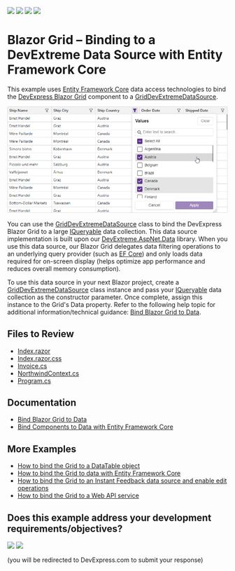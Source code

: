 <!-- default badges list -->
![](https://img.shields.io/endpoint?url=https://codecentral.devexpress.com/api/v1/VersionRange/902698768/24.1.3%2B)
[![](https://img.shields.io/badge/Open_in_DevExpress_Support_Center-FF7200?style=flat-square&logo=DevExpress&logoColor=white)](https://supportcenter.devexpress.com/ticket/details/T1268112)
[![](https://img.shields.io/badge/📖_How_to_use_DevExpress_Examples-e9f6fc?style=flat-square)](https://docs.devexpress.com/GeneralInformation/403183)
[![](https://img.shields.io/badge/💬_Leave_Feedback-feecdd?style=flat-square)](#does-this-example-address-your-development-requirementsobjectives)
<!-- default badges end -->
# Blazor Grid – Binding to a DevExtreme Data Source with Entity Framework Core

This example uses [Entity Framework Core](https://learn.microsoft.com/en-us/ef/core/) data access technologies to bind the [DevExpress Blazor Grid](https://docs.devexpress.com/Blazor/403143/components/grid) component to a [GridDevExtremeDataSource](https://docs.devexpress.com/Blazor/DevExpress.Blazor.GridDevExtremeDataSource-1).

![Bind the Grid to a DevExtreme Data Source](bind-to-devextreme-data-source.png)

You can use the [GridDevExtremeDataSource](https://docs.devexpress.com/Blazor/DevExpress.Blazor.GridDevExtremeDataSource-1) class to bind the DevExpress Blazor Grid to a large [IQueryable](https://learn.microsoft.com/en-us/dotnet/api/system.linq.iqueryable-1) data collection. This data source implementation is built upon our [DevExtreme.AspNet.Data](https://github.com/DevExpress/DevExtreme.AspNet.Data) library. When you use this data source, our Blazor Grid delegates data filtering operations to an underlying query provider (such as [EF Core](https://learn.microsoft.com/en-us/ef/core/)) and only loads data required for on-screen display (helps optimize app performance and reduces overall memory consumption).

To use this data source in your next Blazor project, create a [GridDevExtremeDataSource](https://docs.devexpress.com/Blazor/DevExpress.Blazor.GridDevExtremeDataSource-1) class instance and pass your [IQueryable](https://learn.microsoft.com/en-us/dotnet/api/system.linq.iqueryable-1) data collection as the constructor parameter. Once complete, assign this instance to the Grid's Data property. Refer to the following help topic for additional information/technical guidance: [Bind Blazor Grid to Data](https://docs.devexpress.com/Blazor/403737/components/grid/bind-to-data#large-data-queryable-collections).

## Files to Review

- [Index.razor](./CS/BindGridToLargeData/Components/Pages/Index.razor)
- [Index.razor.css](./CS/BindGridToLargeData/Components/Pages/Index.razor.css)
- [Invoice.cs](./CS/BindGridToLargeData/Models/Invoice.cs)
- [NorthwindContext.cs](./CS/BindGridToLargeData/Models/NorthwindContext.cs)
- [Program.cs](./CS/BindGridToLargeData/Program.cs)

## Documentation

- [Bind Blazor Grid to Data](https://docs.devexpress.com/Blazor/403737/components/grid/bind-to-data)
- [Bind Components to Data with Entity Framework Core](https://docs.devexpress.com/Blazor/403167/common-concepts/data-binding/bind-components-to-data-with-entity-framework-core)

## More Examples

- [How to bind the Grid to a DataTable object](https://github.com/DevExpress-Examples/blazor-grid-bind-to-datatable-object)
- [How to bind the Grid to data with Entity Framework Core](https://github.com/DevExpress-Examples/blazor-dxgrid-bind-to-data-with-entity-framework-core)
- [How to bind the Grid to an Instant Feedback data source and enable edit operations](https://github.com/DevExpress-Examples/blazor-dxgrid-bind-to-instant-feedback-data-source)
- [How to bind the Grid to a Web API service](https://github.com/DevExpress-Examples/blazor-DxGrid-Bind-To-Web-Api-Service)

<!-- feedback -->
## Does this example address your development requirements/objectives?

[<img src="https://www.devexpress.com/support/examples/i/yes-button.svg"/>](https://www.devexpress.com/support/examples/survey.xml?utm_source=github&utm_campaign=blazor-dxgrid-bind-to-devextreme-data-source&~~~was_helpful=yes) [<img src="https://www.devexpress.com/support/examples/i/no-button.svg"/>](https://www.devexpress.com/support/examples/survey.xml?utm_source=github&utm_campaign=blazor-dxgrid-bind-to-devextreme-data-source&~~~was_helpful=no)

(you will be redirected to DevExpress.com to submit your response)
<!-- feedback end -->
